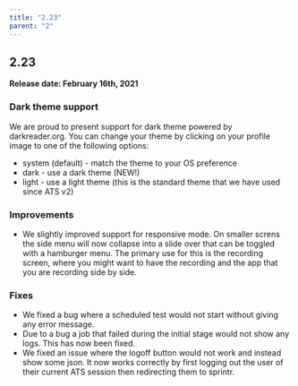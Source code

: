 ```yaml
---
title: "2.23"
parent: "2"
---
```


## 2.23

**Release date: February 16th, 2021**

### Dark theme support

We are proud to present support for dark theme powered by darkreader.org.
You can change your theme by clicking on your profile image to one of the following options:
- system (default) - match the theme to your OS preference
- dark - use a dark theme (NEW!)
- light - use a light theme (this is the standard theme that we have used since ATS v2)

### Improvements

* We slightly improved support for responsive mode. On smaller screns the side menu will now collapse into a slide over that can be toggled with a hamburger menu.
The primary use for this is the recording screen, where you might want to have the recording and the app that you are recording side by side.

### Fixes

* We fixed a bug where a scheduled test would not start without giving any error message.
* Due to a bug a job that failed during the initial stage would not show any logs. This has now been fixed.
* We fixed an issue where the logoff button would not work and instead show some json. It now works correctly by first logging out the user of their current ATS session then redirecting them to sprintr.
